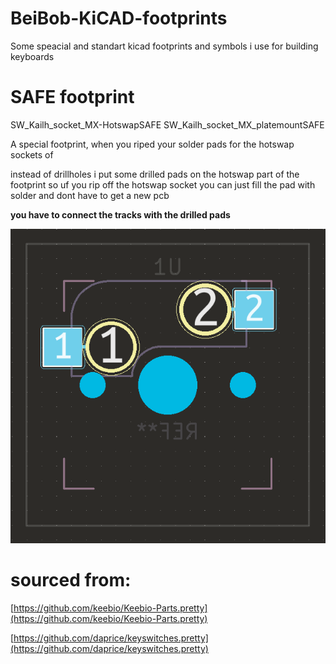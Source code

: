 # BeiBob-KiCAD-footprints
Some speacial and standart kicad footprints and symbols i use for building keyboards

# SAFE footprint
SW_Kailh_socket_MX-HotswapSAFE
SW_Kailh_socket_MX_platemountSAFE

A special footprint, when you riped your solder pads for the hotswap sockets of

instead of drillholes i put some drilled pads on the hotswap part of the footprint so uf you rip off the hotswap socket you can just fill the pad with solder and dont have to get a new pcb

**you have to connect the tracks with the drilled pads**

![safe footprint](https://github.com/GroooveBob/BeiBob-KiCAD-footprints/blob/main/image/SAFE.png)




# sourced from:
[https://github.com/keebio/Keebio-Parts.pretty](https://github.com/keebio/Keebio-Parts.pretty)


[https://github.com/daprice/keyswitches.pretty](https://github.com/daprice/keyswitches.pretty)
